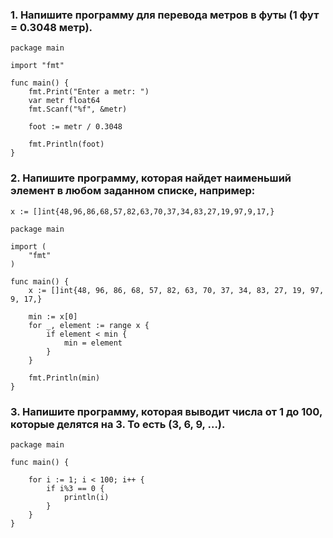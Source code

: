 ### 1. Напишите программу для перевода метров в футы (1 фут = 0.3048 метр). 

```
package main

import "fmt"

func main() {
	fmt.Print("Enter a metr: ")
	var metr float64
	fmt.Scanf("%f", &metr)

	foot := metr / 0.3048

	fmt.Println(foot)
}
```

### 2. Напишите программу, которая найдет наименьший элемент в любом заданном списке, например:
```
x := []int{48,96,86,68,57,82,63,70,37,34,83,27,19,97,9,17,}
```

```
package main

import (
	"fmt"
)

func main() {
	x := []int{48, 96, 86, 68, 57, 82, 63, 70, 37, 34, 83, 27, 19, 97, 9, 17,}

	min := x[0]
	for _, element := range x {
		if element < min {
			min = element
		}
	}

	fmt.Println(min)
}
```

### 3. Напишите программу, которая выводит числа от 1 до 100, которые делятся на 3. То есть (3, 6, 9, …).

```
package main

func main() {

	for i := 1; i < 100; i++ {
		if i%3 == 0 {
			println(i)
		}
	}
}

```